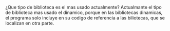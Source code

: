 ¿Que tipo de biblioteca es el mas usado actualmente?
Actualmante el tipo de biblioteca mas usado el dinamico, porque en las bibliotecas dinamicas, el programa solo incluye en su codigo de referencia a las biliotecas, que se localizan en otra parte.
